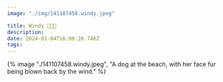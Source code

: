 ```yaml
---
image: "./img/141107458.windy.jpeg"

title: Windy 💨💨💨
description: 
date: 2024-02-04T16:00:28.746Z
tags: 
---
```

{% image "./141107458.windy.jpeg", "A dog at the beach, with her face fur being blown back by the wind." %}